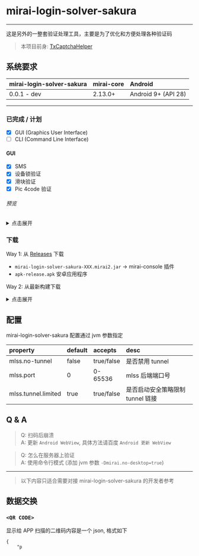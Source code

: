 # mirai-login-solver-sakura

--------------------------

这是另外的一整套验证处理工具，主要是为了优化和方便处理各种验证码

> 本项目前身: [TxCaptchaHelper](https://github.com/mzdluo123/TxCaptchaHelper)



## 系统要求

| mirai-login-solver-sakura | mirai-core | Android             |
|:--------------------------|:-----------|:--------------------|
| 0.0.1 - dev               | 2.13.0+    | Android 9+ (API 28) |

--------------

### 已完成 / 计划

- [X] GUI (Graphics User Interface)
- [ ] CLI (Command Line Interface)

#### GUI

- [X] SMS
- [X] 设备锁验证
- [X] 滑块验证
- [X] Pic 4code 验证

###### 预览

<details>
<summary>点击展开</summary>

![](.images/main-snapshot/img.webp)

![](.images/main-snapshot/img_1.webp)

![](.images/main-snapshot/img_2.webp)

![](.images/main-snapshot/img_3.webp)

</details>

### 下载

Way 1:
从 [Releases](https://github.com/KasukuSakura/mirai-login-solver-sakura/releases)
下载

- `mirai-login-solver-sakura-XXX.mirai2.jar` -> mirai-console 插件
- `apk-release.apk` 安卓应用程序

Way 2: 从最新构建下载

<details>
<summary>点击展开</summary>

![](.images/download-from-ci/img.webp)

![](.images/download-from-ci/img_1.webp)

![](.images/download-from-ci/img_2.webp)

下载的压缩包里有全部的最新构建成果

</details>


## 配置

mirai-login-solver-sakura 配置通过 jvm 参数指定

| property                  | default | accepts    | desc                             |
|:--------------------------|:--------|:-----------|:---------------------------------|
| mlss.no-tunnel            | false   | true/false | 是否禁用 tunnel                      |
| mlss.port                 | 0       | 0-65536    | mlss 后端端口号                       |
| mlss.tunnel.limited       | true    | true/false | 是否启动安全策略限制 tunnel 链接             |

## Q & A

> Q: 扫码后崩溃 <br/>
> A: 更新 `Android WebView`, 具体方法请百度 `Android 更新 WebView`

> Q: 怎么在服务器上验证 <br/>
> A: 使用命令行模式 (添加 jvm 参数 `-Dmirai.no-desktop=true`)

---------

> 以下内容只适合需要对接 mirai-login-solver-sakura 的开发者参考
## 数据交换

### `<QR CODE>`

显示给 APP 扫描的二维码内容是一个 json, 格式如下

```json5
{
    "p